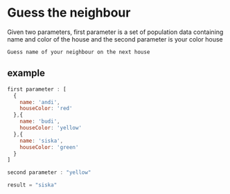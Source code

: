 # Guess the neighbour

Given two parameters, first parameter is a set of population data containing name and color of the house and the second parameter is your color house

```
Guess name of your neighbour on the next house
```

## example

```js
first parameter : [
  {
    name: 'andi',
    houseColor: 'red'
  },{
    name: 'budi',
    houseColor: 'yellow'
  },{
    name: 'siska',
    houseColor: 'green'
  }
]

second parameter : "yellow"

result = "siska"
```
